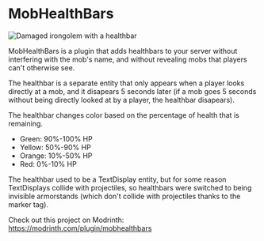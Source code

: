 # MobHealthBars

![Damaged irongolem with a healthbar](https://cdn.modrinth.com/data/cached_images/4b024c8e49329e02a1fb14d53269eae7c9619f1f_0.webp)

MobHealthBars is a plugin that adds healthbars to your server without interfering with the mob's name, and without revealing mobs that players can't otherwise see. 

The healthbar is a separate entity that only appears when a player looks directly at a mob, and it disapears 5 seconds later (if a mob goes 5 seconds without being directly looked at by a player, the healthbar disapears). 

The healthbar changes color based on the percentage of health that is remaining.
- Green: 90%-100% HP
- Yellow: 50%-90% HP
- Orange: 10%-50% HP
- Red: 0%-10% HP

The healthbar used to be a TextDisplay entity, but for some reason TextDisplays collide with projectiles, so healthbars were switched to being invisible armorstands (which don't collide with projectiles thanks to the marker tag).

Check out this project on Modrinth: https://modrinth.com/plugin/mobhealthbars
